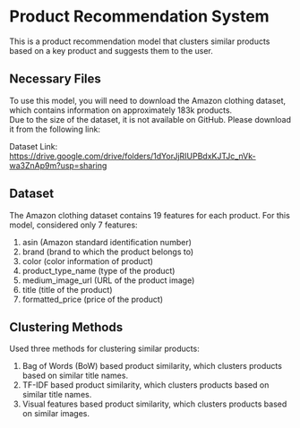 
# Product Recommendation System
This is a product recommendation model that clusters similar products based on a key product and suggests them to the user.

## Necessary Files
To use this model, you will need to download the Amazon clothing dataset, which contains information on approximately 183k products.
<br>
Due to the size of the dataset, it is not available on GitHub. Please download it from the following link:

Dataset Link: https://drive.google.com/drive/folders/1dYorJjRIUPBdxKJTJc_nVk-wa3ZnAp9m?usp=sharing

## Dataset
The Amazon clothing dataset contains 19 features for each product. For this model, considered only 7 features:

1. asin (Amazon standard identification number)
2. brand (brand to which the product belongs to)
3. color (color information of product)
4. product_type_name (type of the product)
5. medium_image_url (URL of the product image)
6. title (title of the product)
7. formatted_price (price of the product)

## Clustering Methods
Used three methods for clustering similar products:

1. Bag of Words (BoW) based product similarity, which clusters products based on similar title names.
2. TF-IDF based product similarity, which clusters products based on similar title names.
3. Visual features based product similarity, which clusters products based on similar images.

